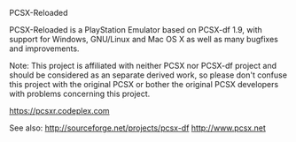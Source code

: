 
PCSX-Reloaded

PCSX-Reloaded is a PlayStation Emulator based on PCSX-df 1.9, with support for Windows, GNU/Linux and Mac OS X as
well as many bugfixes and improvements.

Note: This project is affiliated with neither PCSX nor PCSX-df project and should be considered as an
separate derived work, so please don't confuse this project with the original PCSX or bother the original
PCSX developers with problems concerning this project.

https://pcsxr.codeplex.com

See also:
http://sourceforge.net/projects/pcsx-df
http://www.pcsx.net
